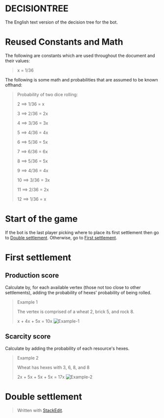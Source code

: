 # DECISIONTREE
The English text version of the decision tree for the bot.

# Reused Constants and Math
The following are constants which are used throughout the document and their values:
>x = 1/36

The following is some math and probabilities that are assumed to be known offhand:
>Probability of two dice rolling:
>
>2 ⟹ 1/36 = x
>
>3 ⟹ 2/36 = 2x
>
>4 ⟹ 3/36 = 3x
>
>5 ⟹ 4/36 = 4x
>
>6 ⟹ 5/36 = 5x
>
>7 ⟹ 6/36 = 6x
>
>8 ⟹ 5/36 = 5x
>
>9 ⟹ 4/36 = 4x
>
>10 ⟹ 3/36 = 3x
>
>11 ⟹ 2/36 = 2x
>
>12 ⟹ 1/36 = x

# Start of the game
If the bot is the last player picking where to place its first settlement then go to [Double settlement](#double-settlement). Otherwise, go to [First settlement](#first-settlement).

# First settlement
## Production score
Calculate by, for each available vertex (those not too close to other settlements), adding the probability of hexes' probability of being rolled.
> Example 1
> 
> The vertex is comprised of a wheat 2, brick 5, and rock 8.
> 
> x + 4x + 5x = 10x
![Example-1](https://drive.google.com/uc?id=1bgcE2kW4AV2s3iiL-F6_-YUNlRUQHK8E)

## Scarcity score
Calculate by adding the probability of each resource's hexes.
> Example 2
> 
> Wheat has hexes with 3, 6, 8, and 8
> 
> 2x + 5x + 5x + 5x = 17x
![Example-2](https://drive.google.com/uc?id=1oqOurhQaDejQ9L-PJJCtilefZsEHDLhn)

# Double settlement



> Written with [StackEdit](https://stackedit.io/).
<!--stackedit_data:
eyJoaXN0b3J5IjpbMTg3MTcyMjk1MywtOTgwODg4NzY2LC0xMT
M3MDk2NDE5LDIwNDkwMjgwODYsMTY3NjIzMjM5Niw3MjcwMzc2
NjUsLTk5NjMwNDE2OSwtMTU0MzY5MjYxMywxNTMzODYwNTAxLC
0xOTk0NTcyMTM5LDExOTM3OTk2MzYsMTQ4MjQ0NTY3LC0xMzcz
MjI5MzM1XX0=
-->